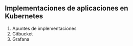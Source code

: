 ## Implementaciones de aplicaciones en Kubernetes

1) Apuntes de implementaciones
2) Gitbucket
3) Grafana

